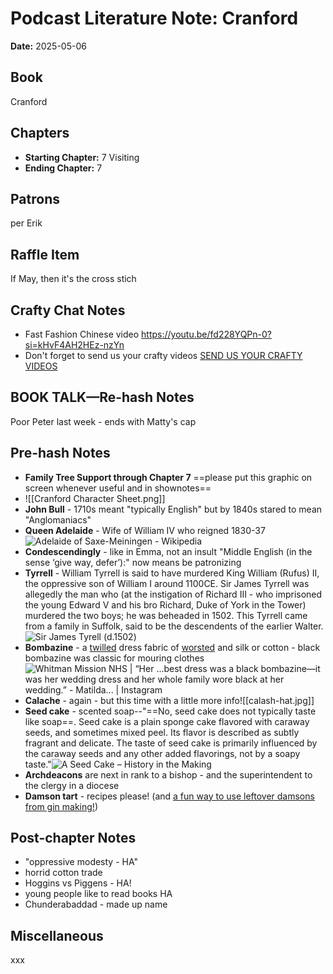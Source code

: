 # Podcast Literature Note: Cranford

**Date:** 2025-05-06

## Book
Cranford

## Chapters
- **Starting Chapter:** 7 Visiting
- **Ending Chapter:** 7

## Patrons
per Erik

## Raffle Item
If May, then it's the cross stich

## Crafty Chat Notes
- Fast Fashion Chinese video https://youtu.be/fd228YQPn-0?si=kHvF4AH2HEz-nzYn
- Don't forget to send us your crafty videos  [SEND US YOUR CRAFTY VIDEOS](https://bit.ly/craftlit-be-crafty) 
## BOOK TALK—Re-hash Notes
Poor Peter last week - ends with Matty's cap

## Pre-hash Notes
- **Family Tree Support through Chapter 7** ==please put this graphic on screen whenever useful and in shownotes==
- ![[Cranford Character Sheet.png]]
- **John Bull** - 1710s meant "typically English" but by 1840s stared to mean "Anglomaniacs"  
- **Queen Adelaide** - Wife of William IV who reigned 1830-37![Adelaide of Saxe-Meiningen - Wikipedia](https://upload.wikimedia.org/wikipedia/commons/0/09/Beechey%2C_William_-_Adelaide_of_Saxe-Meiningen_-_NPG_1533.jpg)
- **Condescendingly** - like in Emma, not an insult "Middle English (in the sense ‘give way, defer’):" now means be patronizing
- **Tyrrell** - William Tyrrell is said to have murdered King William (Rufus) II, the oppressive son of William I around 1100CE. Sir James Tyrrell was allegedly the man who (at the instigation of Richard III - who imprisoned the young Edward V and his bro Richard, Duke of York in the Tower) murdered the two boys; he was beheaded in 1502. This Tyrrell came from a family in Suffolk, said to be the descendents of the earlier Walter. ![Sir James Tyrell (d.1502)](https://www.luminarium.org/encyclopedia/tyrell-princes.jpg)
- **Bombazine** - a [twilled](https://www.google.com/search?sca_esv=6f4cffb8fcc6cffb&sxsrf=AHTn8zpeH-qtUvTmVcfabrQiL1-3_03j9Q:1746549176281&q=twilled&si=APYL9btezPaTUY7KecSEHRUsL7yctqYWDbxQV3mq_IJPnC7X8VGJjo4z221YVQRJzx3DHhutqH5BwyHbtXmZ3QyHv1o2Xvsufg87QKBsLvay1Y3WwV4kpyY%3D&expnd=1&sa=X&sqi=2&ved=2ahUKEwjNs_DZoo-NAxXpMVkFHa75LvsQyecJegQILRAR) dress fabric of [worsted](https://www.google.com/search?sca_esv=6f4cffb8fcc6cffb&sxsrf=AHTn8zpeH-qtUvTmVcfabrQiL1-3_03j9Q:1746549176281&q=worsted&si=APYL9btezPaTUY7KecSEHRUsL7ycQA1EyGN-_L9VZE7ALX569m-VNn2wTu05KzCVCgwjtBsfagMkfdlZua2EytvePav57iZwlk3rLwqr4T83v1ty_epvvBQ%3D&expnd=1&sa=X&sqi=2&ved=2ahUKEwjNs_DZoo-NAxXpMVkFHa75LvsQyecJegQILRAS) and silk or cotton - black bombazine was classic for mouring clothes![Whitman Mission NHS | “Her ...best dress was a black bombazine—it  was her wedding dress and her whole family wore black at her wedding.” -  Matilda... | Instagram](https://encrypted-tbn0.gstatic.com/images?q=tbn:ANd9GcQCDBt50s7W3-Sh9sPXluuz1OQ4Mgen-83hrg&s)
- **Calache** - again - but this time with a little more info![[calash-hat.jpg]]
- **Seed cake** - scented soap--"==No, seed cake does not typically taste like soap==. Seed cake is a plain sponge cake flavored with caraway seeds, and sometimes mixed peel. Its flavor is described as subtly fragrant and delicate. The taste of seed cake is primarily influenced by the caraway seeds and any other added flavorings, not by a soapy taste."![A Seed Cake – History in the Making](https://history-in-the-making.com/wp-content/uploads/2022/01/aseedcake.jpg?w=751)
- **Archdeacons** are next in rank to a bishop - and the superintendent to the clergy in a diocese
- **Damson tart** - recipes please! (and [a fun way to use leftover damsons from gin making!](https://damsondays.com/damson-port-the-most-delicious-way-to-use-left-over-damsons-from-gin-making/))

## Post-chapter Notes
- "oppressive modesty - HA"
- horrid cotton trade
- Hoggins vs Piggens - HA!
- young people like to read books HA
- Chunderabaddad - made up name

## Miscellaneous
xxx
